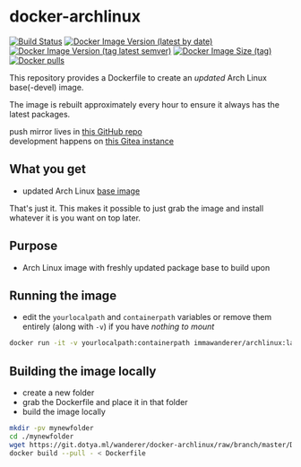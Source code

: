 # docker-archlinux

[![Build Status](https://drone.dotya.ml/api/badges/wanderer/docker-archlinux/status.svg)](https://drone.dotya.ml/wanderer/docker-archlinux)
[![Docker Image Version (latest by date)](https://img.shields.io/docker/v/immawanderer/archlinux)](https://hub.docker.com/r/immawanderer/archlinux/tags/?page=1&ordering=last_updated)
[![Docker Image Version (tag latest semver)](https://img.shields.io/docker/v/immawanderer/archlinux/linux-amd64)](https://hub.docker.com/r/immawanderer/archlinux/tags/?page=1&ordering=last_updated&name=linux-amd64)
[![Docker Image Size (tag)](https://img.shields.io/docker/image-size/immawanderer/archlinux/linux-amd64)](https://hub.docker.com/r/immawanderer/archlinux/tags/?page=1&ordering=last_updated&name=linux-amd64)
[![Docker pulls](https://img.shields.io/docker/pulls/immawanderer/archlinux)](https://hub.docker.com/r/immawanderer/archlinux/)

This repository provides a Dockerfile to create an *updated* Arch Linux base(-devel) image.

The image is rebuilt approximately every hour to ensure it always has the latest packages.

push mirror lives in [this GitHub repo](https://github.com/wULLSnpAXbWZGYDYyhWTKKspEQoaYxXyhoisqHf/docker-archlinux)  
development happens on [this Gitea instance](https://git.dotya.ml/wanderer/docker-archlinux)

## What you get
* updated Arch Linux [base image](https://hub.docker.com/_/archlinux)

That's just it. This makes it possible to just grab the image and install whatever it is you want on top later.

## Purpose
* Arch Linux image with freshly updated package base to build upon

## Running the image
* edit the `yourlocalpath` and `containerpath` variables or remove them entirely (along with `-v`) if you have *nothing to mount*

```bash
docker run -it -v yourlocalpath:containerpath immawanderer/archlinux:latest
```

## Building the image locally
* create a new folder
* grab the Dockerfile and place it in that folder
* build the image locally

```bash
mkdir -pv mynewfolder
cd ./mynewfolder
wget https://git.dotya.ml/wanderer/docker-archlinux/raw/branch/master/Dockerfile
docker build --pull - < Dockerfile
```
